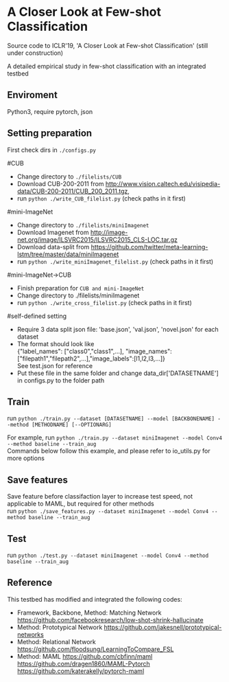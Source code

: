 # A Closer Look at Few-shot Classification
Source code to ICLR'19, 'A Closer Look at Few-shot Classification' (still under construction)

A detailed empirical study in few-shot classification with an integrated testbed

## Enviroment
Python3, require pytorch, json

## Setting preparation
First check dirs in `./configs.py` 

#CUB
* Change directory to `./filelists/CUB`
* Download CUB-200-2011 from http://www.vision.caltech.edu/visipedia-data/CUB-200-2011/CUB_200_2011.tgz,
* run `python ./write_CUB_filelist.py`  (check paths in it first)

#mini-ImageNet
* Change directory to `./filelists/miniImagenet`
* Download Imagenet from http://image-net.org/image/ILSVRC2015/ILSVRC2015_CLS-LOC.tar.gz
* Download data-split from https://github.com/twitter/meta-learning-lstm/tree/master/data/miniImagenet
* run `python ./write_miniImagenet_filelist.py` (check paths in it first) 

#mini-ImageNet->CUB
* Finish preparation for `CUB and mini-ImageNet`
* Change directory to ./filelists/miniImagenet 
* run `python ./write_cross_filelist.py`  (check paths in it first)

#self-defined setting
* Require 3 data split json file: 'base.json', 'val.json', 'novel.json' for each dataset  
* The format should look like  
{"label_names": ["class0","class1",...], "image_names": ["filepath1","filepath2",...],"image_labels":[l1,l2,l3,...]}  
See test.json for reference
* Put these file in the same folder and change data_dir['DATASETNAME'] in configs.py to the folder path  

## Train
run `python ./train.py --dataset [DATASETNAME] --model [BACKBONENAME] --method [METHODNAME] [--OPTIONARG]`  

For example, run `python ./train.py --dataset miniImagenet --model Conv4 --method baseline --train_aug`  
Commands below follow this example, and please refer to io_utils.py for more options

## Save features
Save feature before classifaction layer to increase test speed, not applicable to MAML, but required for other methods  
run `python ./save_features.py --dataset miniImagenet --model Conv4 --method baseline --train_aug`
## Test
run `python ./test.py --dataset miniImagenet --model Conv4 --method baseline --train_aug`

## Reference
This testbed has modified and integrated the following codes:

* Framework, Backbone, Method: Matching Network
https://github.com/facebookresearch/low-shot-shrink-hallucinate 
* Method: Prototypical Network
https://github.com/jakesnell/prototypical-networks
* Method: Relational Network
https://github.com/floodsung/LearningToCompare_FSL
* Method: MAML
https://github.com/cbfinn/maml  
https://github.com/dragen1860/MAML-Pytorch  
https://github.com/katerakelly/pytorch-maml


